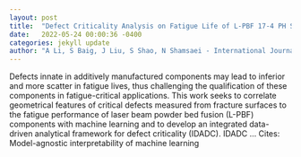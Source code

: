 ```yaml
---
layout: post
title:  "Defect Criticality Analysis on Fatigue Life of L-PBF 17-4 PH Stainless Steel via Machine Learning"
date:   2022-05-24 00:00:36 -0400
categories: jekyll update
author: "A Li, S Baig, J Liu, S Shao, N Shamsaei - International Journal of Fatigue, 2022"
---
```

Defects innate in additively manufactured components may lead to inferior and more scatter in fatigue lives, thus challenging the qualification of these components in fatigue-critical applications. This work seeks to correlate geometrical features of critical defects measured from fracture surfaces to the fatigue performance of laser beam powder bed fusion (L-PBF) components with machine learning and to develop an integrated data-driven analytical framework for defect criticality (IDADC). IDADC … Cites: ‪Model-agnostic interpretability of machine learning‬